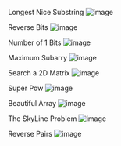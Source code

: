 Longest Nice Substring
![image](https://github.com/user-attachments/assets/e6cbbbb3-4c6a-42b8-835f-281846c9d7a6)

Reverse Bits
![image](https://github.com/user-attachments/assets/20d19a7a-37d9-473c-a019-1ca2e39eec4c)

Number of 1 Bits
![image](https://github.com/user-attachments/assets/1f5ade9f-dc28-4116-8fb2-920ed5ff88ed)

Maximum Subarry
![image](https://github.com/user-attachments/assets/07940c95-58b6-42e4-876e-5d3f599e15d9)

Search a 2D Matrix
![image](https://github.com/user-attachments/assets/c865fac5-d1b4-49be-9416-82f7a0d589a3)

Super Pow
![image](https://github.com/user-attachments/assets/8e88b7eb-9372-4963-b4b0-929dffc96f48)

Beautiful Array
![image](https://github.com/user-attachments/assets/d561b845-bb07-48e6-b5b2-b24554dd2f57)

The SkyLine Problem
![image](https://github.com/user-attachments/assets/e600c554-10e9-4227-a55b-b47dd6b65869)

Reverse Pairs
![image](https://github.com/user-attachments/assets/9065c8a1-c156-4cb1-a21d-28a0f5fecb8b)
